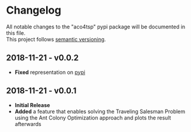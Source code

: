 # Changelog
All notable changes to the "aco4tsp" pypi package will be documented in this file.  
This project follows [semantic versioning](https://semver.org/).

## 2018-11-21 - v0.0.2
* **Fixed** representation on [pypi](https://pypi.org/project/aco4tsp/)

## 2018-11-21 - v0.0.1
* **Initial Release**
* **Added** a feature that enables solving the Traveling Salesman Problem using the Ant Colony Optimization approach and plots the result afterwards
